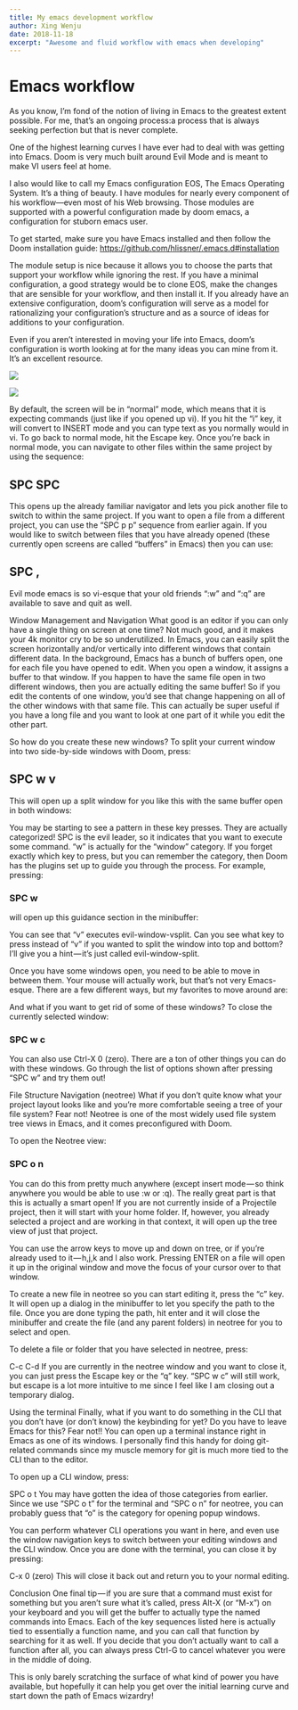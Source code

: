 ```yaml
---
title: My emacs development workflow
author: Xing Wenju
date: 2018-11-18
excerpt: "Awesome and fluid workflow with emacs when developing"
---
```

# Emacs workflow

As you know, I’m fond of the notion of living in Emacs to the greatest extent
possible. For me, that’s an ongoing process:a process that is always seeking
perfection but that is never complete.

One of the highest learning curves I have ever had to deal with was getting into
Emacs. Doom is very much built around Evil Mode and is meant to make VI users
feel at home.

I also would like to call my Emacs configuration EOS, The Emacs Operating
System. It’s a thing of beauty. I have modules for nearly every component of his
workflow—even most of his Web browsing. Those modules are supported with a
powerful configuration made by doom emacs, a configuration for stuborn emacs
user.

To get started, make sure you have Emacs installed and then follow the Doom
installation guide: https://github.com/hlissner/.emacs.d#installation

The module setup is nice because it allows you to choose the parts that support
your workflow while ignoring the rest. If you have a minimal configuration, a
good strategy would be to clone EOS, make the changes that are sensible for your
workflow, and then install it. If you already have an extensive configuration,
doom’s configuration will serve as a model for rationalizing your
configuration’s structure and as a source of ideas for additions to your
configuration.

Even if you aren’t interested in moving your life into Emacs, doom’s
configuration is worth looking at for the many ideas you can mine from it. It’s
an excellent resource.

<p>
<img class="progressiveMedia-image js-progressiveMedia-image"
data-src="https://cdn-images-1.medium.com/max/1000/1*I6svBlHhkufsMTYbC5YFUw.png"
src="https://cdn-images-1.medium.com/max/1000/1*I6svBlHhkufsMTYbC5YFUw.png">
</p>


<p>
<img class="progressiveMedia-image js-progressiveMedia-image"
data-src="https://cdn-images-1.medium.com/max/1000/1*IV-oNecF-hVgi9vInBxWZA.png"
src="https://cdn-images-1.medium.com/max/1000/1*IV-oNecF-hVgi9vInBxWZA.png">
</p>


By default, the screen will be in “normal” mode, which means that it is
expecting commands (just like if you opened up vi). If you hit the “i” key, it
will convert to INSERT mode and you can type text as you normally would in vi.
To go back to normal mode, hit the Escape key. Once you’re back in normal mode,
you can navigate to other files within the same project by using the sequence:

## SPC SPC

This opens up the already familiar navigator and lets you pick another
file to switch to within the same project. If you want to open a file from a
different project, you can use the “SPC p p” sequence from earlier again. If you
would like to switch between files that you have already opened (these currently
open screens are called “buffers” in Emacs) then you can use:

## SPC ,

Evil mode emacs is so vi-esque that your old friends “:w” and “:q” are
available to save and quit as well.

Window Management and Navigation What good is an editor if you can only have a
single thing on screen at one time? Not much good, and it makes your 4k monitor
cry to be so underutilized. In Emacs, you can easily split the screen
horizontally and/or vertically into different windows that contain different
data. In the background, Emacs has a bunch of buffers open, one for each file
you have opened to edit. When you open a window, it assigns a buffer to that
window. If you happen to have the same file open in two different windows, then
you are actually editing the same buffer! So if you edit the contents of one
window, you’d see that change happening on all of the other windows with that
same file. This can actually be super useful if you have a long file and you
want to look at one part of it while you edit the other part.

So how do you create these new windows? To split your current window into two
side-by-side windows with Doom, press:

## SPC w v

This will open up a split window for you like this with the same buffer
open in both windows:

You may be starting to see a pattern in these key presses. They are actually
categorized! SPC is the evil leader, so it indicates that you want to execute
some command. “w” is actually for the “window” category. If you forget exactly
which key to press, but you can remember the category, then Doom has the plugins
set up to guide you through the process. For example, pressing:

### SPC w
will open up this guidance section in the minibuffer:


You can see that “v” executes evil-window-vsplit. Can you see what key to press
instead of “v” if you wanted to split the window into top and bottom? I’ll give
you a hint — it’s just called evil-window-split.

Once you have some windows open, you need to be able to move in between them.
Your mouse will actually work, but that’s not very Emacs-esque. There are a few
different ways, but my favorites to move around are:


And what if you want to get rid of some of these windows? To close the currently
selected window:

### SPC w c

You can also use Ctrl-X 0 (zero). There are a ton of other things you
can do with these windows. Go through the list of options shown after pressing
“SPC w” and try them out!

File Structure Navigation (neotree) What if you don’t quite know what your
project layout looks like and you’re more comfortable seeing a tree of your file
system? Fear not! Neotree is one of the most widely used file system tree views
in Emacs, and it comes preconfigured with Doom.

To open the Neotree view:

### SPC o n
You can do this from pretty much anywhere (except insert mode — so think
anywhere you would be able to use :w or :q). The really great part is that this
is actually a smart open! If you are not currently inside of a Projectile
project, then it will start with your home folder. If, however, you already
selected a project and are working in that context, it will open up the tree
view of just that project.


You can use the arrow keys to move up and down on tree, or if you’re already
used to it — h,j,k and l also work. Pressing ENTER on a file will open it up in
the original window and move the focus of your cursor over to that window.

To create a new file in neotree so you can start editing it, press the “c” key.
It will open up a dialog in the minibuffer to let you specify the path to the
file. Once you are done typing the path, hit enter and it will close the
minibuffer and create the file (and any parent folders) in neotree for you to
select and open.

To delete a file or folder that you have selected in neotree, press:

C-c C-d If you are currently in the neotree window and you want to close it, you
can just press the Escape key or the “q” key. “SPC w c” will still work, but
escape is a lot more intuitive to me since I feel like I am closing out a
temporary dialog.

Using the terminal Finally, what if you want to do something in the CLI that you
don’t have (or don’t know) the keybinding for yet? Do you have to leave Emacs
for this? Fear not!! You can open up a terminal instance right in Emacs as one
of its windows. I personally find this handy for doing git-related commands
since my muscle memory for git is much more tied to the CLI than to the editor.

To open up a CLI window, press:

SPC o t You may have gotten the idea of those categories from earlier. Since we
use “SPC o t” for the terminal and “SPC o n” for neotree, you can probably guess
that “o” is the category for opening popup windows.


You can perform whatever CLI operations you want in here, and even use the
window navigation keys to switch between your editing windows and the CLI
window. Once you are done with the terminal, you can close it by pressing:

C-x 0 (zero) This will close it back out and return you to your normal editing.

Conclusion One final tip — if you are sure that a command must exist for
something but you aren’t sure what it’s called, press Alt-X (or “M-x”) on your
keyboard and you will get the buffer to actually type the named commands into
Emacs. Each of the key sequences listed here is actually tied to essentially a
function name, and you can call that function by searching for it as well. If
you decide that you don’t actually want to call a function after all, you can
always press Ctrl-G to cancel whatever you were in the middle of doing.

This is only barely scratching the surface of what kind of power you have
available, but hopefully it can help you get over the initial learning curve and
start down the path of Emacs wizardry!
